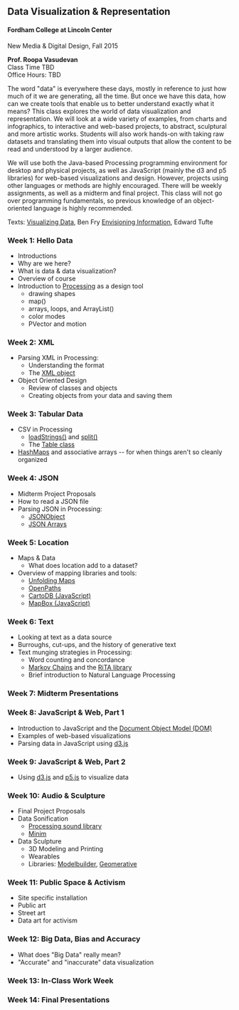 ## Data Visualization & Representation
#### Fordham College at Lincoln Center
New Media & Digital Design, Fall 2015

<strong>Prof. Roopa Vasudevan</strong>  
Class Time TBD  
Office Hours: TBD  

The word "data" is everywhere these days, mostly in reference to just how much of it we are generating, all the time. But once we have this data, how can we create tools that enable us to better understand exactly what it means? This class explores the world of data visualization and representation. We will look at a wide variety of examples, from charts and infographics, to interactive and web-based projects, to abstract, sculptural and more artistic works. Students will also work hands-on with taking raw datasets and translating them into visual outputs that allow the content to be read and understood by a larger audience.

We will use both the Java-based Processing programming environment for desktop and physical projects, as well as JavaScript (mainly the d3 and p5 libraries) for web-based visualizations and design. However, projects using other languages or methods are highly encouraged. There will be weekly assignments, as well as a midterm and final project. This class will not go over programming fundamentals, so previous knowledge of an object-oriented language is highly recommended.

Texts:
[Visualizing Data](http://shop.oreilly.com/product/9780596514556.do), Ben Fry
[Envisioning Information](http://www.amazon.com/Envisioning-Information-Edward-R-Tufte/dp/0961392118/ref=pd_cp_b_1), Edward Tufte

### Week 1: Hello Data
- Introductions
- Why are we here?
- What is data & data visualization?
- Overview of course
- Introduction to [Processing](http://processing.org) as a design tool
  - drawing shapes
  - map()
  - arrays, loops, and ArrayList()
  - color modes
  - PVector and motion

### Week 2: XML
- Parsing XML in Processing:
  - Understanding the format
  - The [XML object](https://processing.org/reference/XML.html)
- Object Oriented Design
  - Review of classes and objects
  - Creating objects from your data and saving them

### Week 3: Tabular Data
- CSV in Processing
  - [loadStrings()](https://processing.org/reference/loadStrings_.html) and [split()](https://processing.org/reference/split_.html)
  - The [Table class](https://processing.org/reference/Table.html)
- [HashMaps](https://processing.org/reference/HashMap.html) and associative arrays -- for when things aren't so cleanly organized

### Week 4: JSON
- Midterm Project Proposals
- How to read a JSON file
- Parsing JSON in Processing:
  - [JSONObject](https://processing.org/reference/JSONObject.html)
  - [JSON Arrays](https://processing.org/reference/JSONArray.html)

### Week 5: Location
- Maps & Data
  - What does location add to a dataset?
- Overview of mapping libraries and tools:
  - [Unfolding Maps](http://unfoldingmaps.org/)
  - [OpenPaths](https://openpaths.cc/)
  - [CartoDB (JavaScript)](http://cartodb.com/)
  - [MapBox (JavaScript)](https://www.mapbox.com/)

### Week 6: Text
- Looking at text as a data source
- Burroughs, cut-ups, and the history of generative text
- Text munging strategies in Processing:
  - Word counting and concordance
  - [Markov Chains](http://en.wikipedia.org/wiki/Markov_chain) and the [RiTA library](http://rednoise.org/rita/)
  - Brief introduction to Natural Language Processing

### Week 7: Midterm Presentations

### Week 8: JavaScript & Web, Part 1
- Introduction to JavaScript and the [Document Object Model (DOM)](http://css-tricks.com/dom/)
- Examples of web-based visualizations
- Parsing data in JavaScript using [d3.js](http://d3js.org/)

### Week 9: JavaScript & Web, Part 2
- Using [d3.js](http://d3js.org/) and [p5.js](http://p5js.org/) to visualize data

### Week 10: Audio & Sculpture
- Final Project Proposals
- Data Sonification
  - [Processing sound library](https://www.processing.org/reference/libraries/sound/index.html)
  - [Minim](http://code.compartmental.net/tools/minim/)
- Data Sculpture
  - 3D Modeling and Printing
  - Wearables
  - Libraries: [Modelbuilder](https://github.com/mariuswatz/modelbuilderMk2), [Geomerative](http://www.ricardmarxer.com/geomerative/)

### Week 11: Public Space & Activism
- Site specific installation
- Public art
- Street art
- Data art for activism

### Week 12: Big Data, Bias and Accuracy
- What does "Big Data" really mean?
- "Accurate" and "inaccurate" data visualization

### Week 13: In-Class Work Week

### Week 14: Final Presentations
